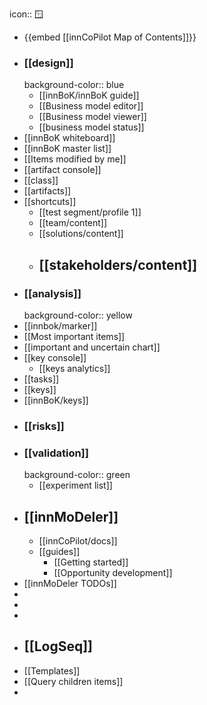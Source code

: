 icon:: 🪟

- {{embed [[innCoPilot Map of Contents]]}}
- ### [[design]]
  background-color:: blue
	- [[innBoK/innBoK guide]]
	- [[Business model editor]]
	- [[Business model viewer]]
	- [[business model status]]
- [[innBoK whiteboard]]
- [[innBoK master list]]
- [[Items modified by me]]
- [[artifact console]]
- [[class]]
- [[artifacts]]
- [[shortcuts]]
	- [[test segment/profile 1]]
	- [[team/content]]
	- [[solutions/content]]
	- [[stakeholders/content]]
		-
- ### [[analysis]]
  background-color:: yellow
- [[innbok/marker]]
- [[Most important items]]
- [[important and uncertain chart]]
- [[key console]]
	- [[keys analytics]]
- [[tasks]]
- [[keys]]
- [[innBoK/keys]]
- ### [[risks]]
- ### [[validation]]
  background-color:: green
	- [[experiment list]]
- ## [[innMoDeler]]
	- [[innCoPilot/docs]]
	- [[guides]]
		- [[Getting started]]
		- [[Opportunity development]]
- [[innMoDeler TODOs]]
-
-
-
- ## [[LogSeq]]
- [[Templates]]
- [[Query children items]]
-